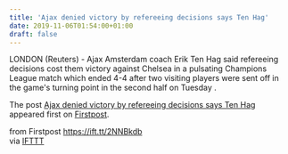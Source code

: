 ```yaml
---
title: 'Ajax denied victory by refereeing decisions says Ten Hag'
date: 2019-11-06T01:54:00+01:00
draft: false
---
```


LONDON (Reuters) - Ajax Amsterdam coach Erik Ten Hag said refereeing decisions cost them victory against Chelsea in a pulsating Champions League match which ended 4-4 after two visiting players were sent off in the game's turning point in the second half on Tuesday .

The post [Ajax denied victory by refereeing decisions says Ten Hag](http://www.firstpost.com/business/ajax-denied-victory-by-refereeing-decisions-says-ten-hag-7607771.html) appeared first on [Firstpost](http://www.firstpost.com).

  
  
from Firstpost https://ift.tt/2NNBkdb  
via [IFTTT](https://ifttt.com/?ref=da&site=blogger)